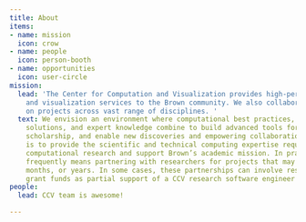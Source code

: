 ```yaml
---
title: About
items:
- name: mission
  icon: crow
- name: people
  icon: person-booth
- name: opportunities
  icon: user-circle
mission:
  lead: 'The Center for Computation and Visualization provides high-performance computing
    and visualization services to the Brown community. We also collaborate with researchers
    on projects across vast range of disciplines. '
  text: We envision an environment where computational best practices, innovative
    solutions, and expert knowledge combine to build advanced tools for research and
    scholarship, and enable new discoveries and empowering collaborations. Our mission
    is to provide the scientific and technical computing expertise required to advance
    computational research and support Brown’s academic mission. In practice, this
    frequently means partnering with researchers for projects that may span weeks,
    months, or years. In some cases, these partnerships can involve researchers using
    grant funds as partial support of a CCV research software engineer or data scientist.
people:
  lead: CCV team is awesome!

---
```

